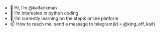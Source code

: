 - 👋 Hi, I’m @kaifarikman
- 👀 I’m interested in python coding
- 🌱 I’m currently learning on the stepik online platform
- 📫 How to reach me: send a message to telegram(id = @king_off_kaif)
